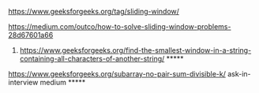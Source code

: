 https://www.geeksforgeeks.org/tag/sliding-window/

https://medium.com/outco/how-to-solve-sliding-window-problems-28d67601a66


1) https://www.geeksforgeeks.org/find-the-smallest-window-in-a-string-containing-all-characters-of-another-string/ *****







https://www.geeksforgeeks.org/subarray-no-pair-sum-divisible-k/ ask-in-interview medium *****
